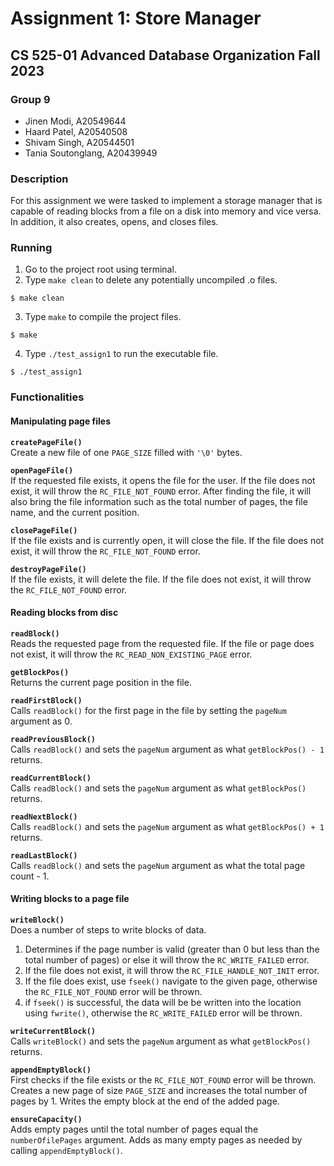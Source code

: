 
# Assignment 1: Store Manager
##  CS 525-01 Advanced Database Organization Fall 2023

### Group 9
- Jinen Modi, A20549644
- Haard Patel, A20540508
- Shivam Singh, A20544501
- Tania Soutonglang, A20439949

### Description

For this assignment we were tasked to implement a storage manager that is capable of reading blocks from a file on a disk into memory and vice versa. In addition, it also creates, opens, and closes files.

### Running

1. Go to the project root using terminal. 
2. Type `make clean` to delete any potentially uncompiled .o files.
```
$ make clean
```
3. Type `make` to compile the project files.
```
$ make
```
4. Type `./test_assign1` to run the executable file.
```
$ ./test_assign1
```

### Functionalities
#### Manipulating page files

**`createPageFile()`** <br> Create a new file of one `PAGE_SIZE` filled with `'\0'` bytes.

**`openPageFile()`** <br> If the requested file exists, it opens the file for the user. If the file does not exist, it will throw the `RC_FILE_NOT_FOUND` error. After finding the file, it will also bring the file information such as the total number of pages, the file name, and the current position.

**`closePageFile()`** <br> If the file exists and is currently open, it will close the file. If the file does not exist, it will throw the `RC_FILE_NOT_FOUND` error.

**`destroyPageFile()`** <br> If the file exists, it will delete the file. If the file does not exist, it will throw the `RC_FILE_NOT_FOUND` error.

#### Reading blocks from disc

**`readBlock()`** <br> Reads the requested page from the requested file. If the file or page does not exist, it will throw the `RC_READ_NON_EXISTING_PAGE` error.

**`getBlockPos()`** <br> Returns the current page position in the file.

**`readFirstBlock()`** <br> Calls `readBlock()` for the first page in the file by setting the `pageNum` argument as 0.

**`readPreviousBlock()`** <br> Calls `readBlock()` and sets the `pageNum` argument as what `getBlockPos() - 1` returns.

**`readCurrentBlock()`** <br> Calls `readBlock()` and sets the `pageNum` argument as what `getBlockPos()` returns.

**`readNextBlock()`** <br> Calls `readBlock()` and sets the `pageNum` argument as what `getBlockPos() + 1` returns.

**`readLastBlock()`** <br> Calls `readBlock()` and sets the `pageNum` argument as what the total page count - 1. 

#### Writing blocks to a page file

**`writeBlock()`** <br> Does a number of steps to write blocks of data.
1.  Determines if the page number is valid (greater than 0 but less than the total number of pages) or else it will throw the `RC_WRITE_FAILED` error.
2. If the file does not exist, it will throw the `RC_FILE_HANDLE_NOT_INIT` error.
3. If the file does exist, use `fseek()` navigate to the given page, otherwise the `RC_FILE_NOT_FOUND` error will be thrown.
4. if `fseek()` is successful, the data will be be written into the location using `fwrite()`, otherwise the `RC_WRITE_FAILED` error will be thrown.

**`writeCurrentBlock()`** <br> Calls `writeBlock()` and sets the `pageNum` argument as what `getBlockPos()` returns.

**`appendEmptyBlock()`** <br> First checks if the file exists or the `RC_FILE_NOT_FOUND` error will be thrown. Creates a new page of size `PAGE_SIZE` and increases the total number of pages by 1. Writes the empty block at the end of the added page.

**`ensureCapacity()`** <br> Adds empty pages until the total number of pages equal the `numberOfilePages` argument. Adds as many empty pages as needed by calling `appendEmptyBlock()`.